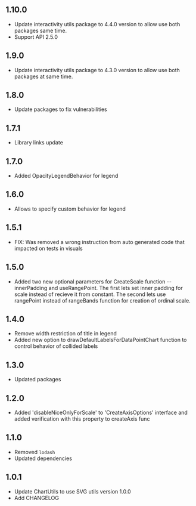 ## 1.10.0
* Update interactivity utils package to 4.4.0 version to allow use both packages same time.
* Support API 2.5.0

## 1.9.0
* Update interactivity utils package to 4.3.0 version to allow use both packages at same time.

## 1.8.0
* Update packages to fix vulnerabilities

## 1.7.1
* Library links update

## 1.7.0
* Added OpacityLegendBehavior for legend

## 1.6.0
* Allows to specify custom behavior for legend

## 1.5.1
* FIX: Was removed a wrong instruction from auto generated code that impacted on tests in visuals

## 1.5.0
* Added two new optional parameters for CreateScale function -- innerPadding and useRangePoint. The first lets set inner padding for scale instead of recieve it from constant. The second lets use rangePoint instead of rangeBands function for creation of ordinal scale.

## 1.4.0
* Remove width restriction of title in legend
* Added new option to drawDefaultLabelsForDataPointChart function to control behavior of collided labels

## 1.3.0
* Updated packages

## 1.2.0
* Added 'disableNiceOnlyForScale' to 'CreateAxisOptions' interface
and added verification with this property to createAxis func

## 1.1.0
* Removed `lodash`
* Updated dependencies

## 1.0.1
* Update ChartUtils to use SVG utils version 1.0.0
* Add CHANGELOG
